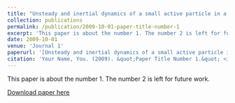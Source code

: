 ```yaml
---
title: "Unsteady and inertial dynamics of a small active particle in a fluid"
collection: publications
permalink: /publication/2009-10-01-paper-title-number-1
excerpt: 'This paper is about the number 1. The number 2 is left for future work.'
date: 2009-10-01
venue: 'Journal 1'
paperurl: '[Unsteady and inertial dynamics of a small active particle in a fluid](https://journals.aps.org/prfluids/abstract/10.1103/PhysRevFluids.7.044304)'
citation: 'Your Name, You. (2009). &quot;Paper Title Number 1.&quot; <i>Journal 1</i>. 1(1).'
---
```

This paper is about the number 1. The number 2 is left for future work.

[Download paper here](https://journals.aps.org/prfluids/pdf/10.1103/PhysRevFluids.7.044304)
